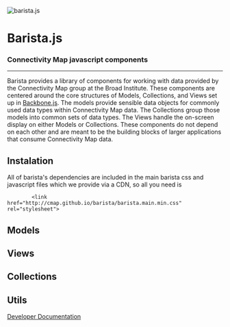 ![barista.js](http://coreyflynn.github.io/Bellhop/img/cmap_broad_logo_small.png)

# **Barista.js**
### Connectivity Map javascript components
------
Barista provides a library of components for working with data provided by the Connectivity Map group at the Broad Institute.  These components are centered around the core structures of Models, Collections, and Views set up in [Backbone.js](http://backbonejs.org/ "Backbone").  The models provide sensible data objects for commonly used data types within Connectivity Map data.  The Collections group those models into common sets of data types.  The Views handle the on-screen display on either Models or Collections.  These components do not depend on each other and are meant to be the building blocks of larger applications that consume Connectivity Map data. 

## **Instalation**
All of barista's dependencies are included in the main barista css and javascript files which we provide via a CDN, so all you need is

			<link href="http://cmap.github.io/barista/barista.main.min.css" rel="stylesheet">
			


## **Models**

## **Views**

## **Collections**

## **Utils**


[Developer Documentation](http://cmap.github.io/barista/doc)

